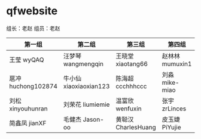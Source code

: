 # qfwebsite
组长：老赵  组员：老赵

|第一组|第二组|第三组|第四组|
|-|-|-|-|
|王莹	wyQAQ|汪梦琴	wangmengqin|王晓堂	xiaotang66|赵林林	mumuxin1|
|扈冲	huchong102874|牛小仙	xiaoxiaoxian123|陈海超	ccchhhccc|刘淼	mike-miao| 
|刘松	xinyouhunran|刘荣花	liumiemie|温富欣	wenfuxin|张宇	zrLinces|
|简鑫凤	jianXF|毛健杰	Jason-oo|黄聪汉	CharlesHuang|皮玉婕	PiYujie|
